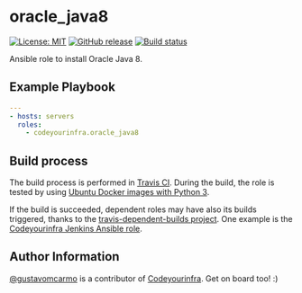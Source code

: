 # oracle_java8

[![License: MIT](https://img.shields.io/badge/License-MIT-yellow.svg)](https://opensource.org/licenses/MIT) [![GitHub release](https://img.shields.io/github/release/codeyourinfra/oracle_java8.svg)]() [![Build status](https://travis-ci.org/codeyourinfra/oracle_java8.svg?branch=master)](https://travis-ci.org/codeyourinfra/oracle_java8)

Ansible role to install Oracle Java 8.

## Example Playbook

```yml
---
- hosts: servers
  roles:
    - codeyourinfra.oracle_java8
```

## Build process

The build process is performed in [Travis CI](https://travis-ci.org/codeyourinfra/oracle_java8). During the build, the role is tested by using [Ubuntu Docker images with Python 3](https://hub.docker.com/r/codeyourinfra/python3).

If the build is succeeded, dependent roles may have also its builds triggered, thanks to the [travis-dependent-builds project](https://github.com/stephanmg/travis-dependent-builds). One example is the [Codeyourinfra Jenkins Ansible role](https://galaxy.ansible.com/codeyourinfra/jenkins).

## Author Information

[@gustavomcarmo](https://github.com/gustavomcarmo) is a contributor of [Codeyourinfra](https://github.com/codeyourinfra). Get on board too! :)
